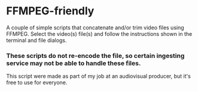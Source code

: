 # FFMPEG-friendly
A couple of simple scripts that concatenate and/or trim video files using FFMPEG.
Select the video(s) file(s) and follow the instructions shown in the terminal and file dialogs.
### These scripts do not re-encode the file, so certain ingesting service may not be able to handle these files.

This script were made as part of my job at an audiovisual producer, but it's free to use for everyone.
